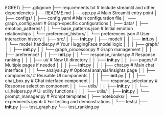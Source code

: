 EGRET/
├── .gitignore
├── requirements.txt         # Include streamlit and other dependencies
├── README.md
├── app.py                  # Main Streamlit entry point
│
├── configs/
│   ├── config.yaml         # Main configuration file
│   └── graph_config.yaml   # Graph-specific configurations
│
├── data/
│   ├── emotion_patterns/
│   │   └── base_patterns.json    # Initial emotion relationships
│   └── preference_history/
│       └── preferences.json      # User interaction history
│
├── src/
│   ├── __init__.py
│   ├── model/
│   │   ├── __init__.py
│   │   └── model_handler.py      # Your HuggingFace model logic
│   │
│   ├── graph/
│   │   ├── __init__.py
│   │   └── graph_processor.py    # Graph management
│   │
│   ├── preference/
│   │   ├── __init__.py
│   │   └── response_ranker.py    # Response ranking
│   │
│   ├── ui/                       # New UI directory
│   │   ├── __init__.py
│   │   ├── pages/               # Multiple pages if needed
│   │   │   ├── __init__.py
│   │   │   ├── chat.py         # Main chat interface
│   │   │   └── analysis.py     # Optional analysis/insights page
│   │   ├── components/         # Reusable UI components
│   │   │   ├── __init__.py
│   │   │   ├── chat_box.py    # Chat interface component
│   │   │   └── response_selector.py  # Response selection component
│   │   └── utils/
│   │       ├── __init__.py
│   │       └── ui_helpers.py   # UI utility functions
│   │
│   └── utils/
│       ├── __init__.py
│       └── prompt_manager.py    # Prompt templates
│
├── notebooks/
│   └── experiments.ipynb        # For testing and demonstrations
│
└── tests/
    ├── __init__.py
    ├── test_graph.py
    └── test_ranking.py